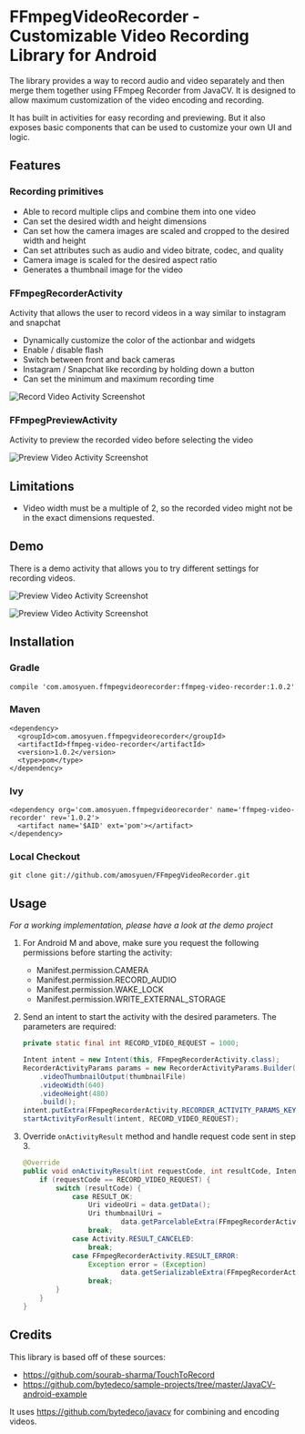 # FFmpegVideoRecorder - Customizable Video Recording Library for Android

The library provides a way to record audio and video separately and then merge them together using FFmpeg Recorder from JavaCV. It is designed to allow maximum customization of the video encoding and recording.

It has built in activities for easy recording and previewing. But it also exposes basic components that can be used to customize your own UI and logic.

## Features

### Recording primitives

- Able to record multiple clips and combine them into one video
- Can set the desired width and height dimensions
- Can set how the camera images are scaled and cropped to the desired width and height
- Can set attributes such as audio and video bitrate, codec, and quality
- Camera image is scaled for the desired aspect ratio
- Generates a thumbnail image for the video

### FFmpegRecorderActivity

Activity that allows the user to record videos in a way similar to instagram and snapchat

- Dynamically customize the color of the actionbar and widgets 
- Enable / disable flash
- Switch between front and back cameras
- Instagram / Snapchat like recording by holding down a button
- Can set the minimum and maximum recording time

![Record Video Activity Screenshot](./screenshots/record_video_activity.png "Record Video Activity")

### FFmpegPreviewActivity

Activity to preview the recorded video before selecting the video

![Preview Video Activity Screenshot](./screenshots/preview_video_activity.png "Preview Video Activity")

## Limitations

- Video width must be a multiple of 2, so the recorded video might not be in the exact dimensions requested.

## Demo

There is a demo activity that allows you to try different settings for recording videos.

![Preview Video Activity Screenshot](./screenshots/demo_recording_options.png "Demo Recording Options Activity")

![Preview Video Activity Screenshot](./screenshots/demo_results.png "Demo Recorded Videos")

## Installation
    
### Gradle

```
compile 'com.amosyuen.ffmpegvideorecorder:ffmpeg-video-recorder:1.0.2'
```

### Maven

```
<dependency>
  <groupId>com.amosyuen.ffmpegvideorecorder</groupId>
  <artifactId>ffmpeg-video-recorder</artifactId>
  <version>1.0.2</version>
  <type>pom</type>
</dependency>
```

### Ivy

```
<dependency org='com.amosyuen.ffmpegvideorecorder' name='ffmpeg-video-recorder' rev='1.0.2'>
  <artifact name='$AID' ext='pom'></artifact>
</dependency>
```

### Local Checkout

```
git clone git://github.com/amosyuen/FFmpegVideoRecorder.git
```

## Usage

*For a working implementation, please have a look at the demo project*

1. For Android M and above, make sure you request the following permissions before starting the activity:

    - Manifest.permission.CAMERA
    - Manifest.permission.RECORD_AUDIO
    - Manifest.permission.WAKE_LOCK
    - Manifest.permission.WRITE_EXTERNAL_STORAGE

3. Send an intent to start the activity with the desired parameters. The parameters are required:

	```java
	private static final int RECORD_VIDEO_REQUEST = 1000;

	Intent intent = new Intent(this, FFmpegRecorderActivity.class);
	RecorderActivityParams params = new RecorderActivityParams.Builder(videoFile)
        .videoThumbnailOutput(thumbnailFile)
        .videoWidth(640)
        .videoHeight(480)
        .build();
    intent.putExtra(FFmpegRecorderActivity.RECORDER_ACTIVITY_PARAMS_KEY, params);
    startActivityForResult(intent, RECORD_VIDEO_REQUEST);
    ```

4. Override `onActivityResult` method and handle request code sent in step 3.

    ```java
    @Override
    public void onActivityResult(int requestCode, int resultCode, Intent data) {
        if (requestCode == RECORD_VIDEO_REQUEST) {
            switch (resultCode) {
                case RESULT_OK:
                    Uri videoUri = data.getData();
                    Uri thumbnailUri =
                            data.getParcelableExtra(FFmpegRecorderActivity.THUMBNAIL_URI_KEY);
                    break;
                case Activity.RESULT_CANCELED:
                    break;
                case FFmpegRecorderActivity.RESULT_ERROR:
                    Exception error = (Exception)
                            data.getSerializableExtra(FFmpegRecorderActivity.ERROR_PATH_KEY);
                    break;
            }
        }
    }
    ```

## Credits

This library is based off of these sources:

- https://github.com/sourab-sharma/TouchToRecord
- https://github.com/bytedeco/sample-projects/tree/master/JavaCV-android-example

It uses https://github.com/bytedeco/javacv for combining and encoding videos.

